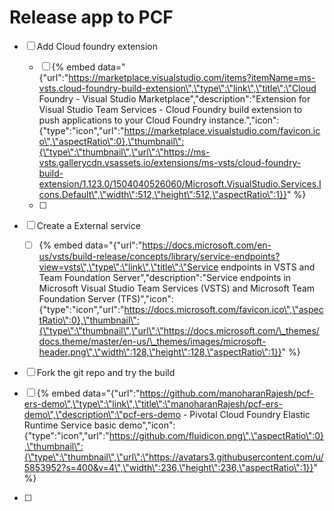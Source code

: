 # Release app to PCF

* [ ] Add Cloud foundry extension
  * [ ] {% embed data="{\"url\":\"https://marketplace.visualstudio.com/items?itemName=ms-vsts.cloud-foundry-build-extension\",\"type\":\"link\",\"title\":\"Cloud Foundry - Visual Studio Marketplace\",\"description\":\"Extension for Visual Studio Team Services - Cloud Foundry build extension to push applications to your Cloud Foundry instance.\",\"icon\":{\"type\":\"icon\",\"url\":\"https://marketplace.visualstudio.com/favicon.ico\",\"aspectRatio\":0},\"thumbnail\":{\"type\":\"thumbnail\",\"url\":\"https://ms-vsts.gallerycdn.vsassets.io/extensions/ms-vsts/cloud-foundry-build-extension/1.123.0/1504040526060/Microsoft.VisualStudio.Services.Icons.Default\",\"width\":512,\"height\":512,\"aspectRatio\":1}}" %}
  * [ ] 
* [ ] Create a External service

  * [ ] {% embed data="{\"url\":\"https://docs.microsoft.com/en-us/vsts/build-release/concepts/library/service-endpoints?view=vsts\",\"type\":\"link\",\"title\":\"Service endpoints in VSTS and Team Foundation Server\",\"description\":\"Service endpoints in Microsoft Visual Studio Team Services \(VSTS\) and Microsoft Team Foundation Server \(TFS\)\",\"icon\":{\"type\":\"icon\",\"url\":\"https://docs.microsoft.com/favicon.ico\",\"aspectRatio\":0},\"thumbnail\":{\"type\":\"thumbnail\",\"url\":\"https://docs.microsoft.com/\_themes/docs.theme/master/en-us/\_themes/images/microsoft-header.png\",\"width\":128,\"height\":128,\"aspectRatio\":1}}" %}

* [ ] Fork  the git repo and try the build
* [ ] {% embed data="{\"url\":\"https://github.com/manoharanRajesh/pcf-ers-demo​\",\"type\":\"link\",\"title\":\"manoharanRajesh/pcf-ers-demo\",\"description\":\"pcf-ers-demo - Pivotal Cloud Foundry Elastic Runtime Service basic demo\",\"icon\":{\"type\":\"icon\",\"url\":\"https://github.com/fluidicon.png\",\"aspectRatio\":0},\"thumbnail\":{\"type\":\"thumbnail\",\"url\":\"https://avatars3.githubusercontent.com/u/5853952?s=400&v=4\",\"width\":236,\"height\":236,\"aspectRatio\":1}}" %}
* [ ] 


